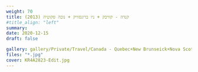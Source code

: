 ```yaml
---
weight: 70
title: קנדה - קוויבק + ניו ברונסוויק + נובה סקוטיה (2013)
#title_align: "left"
summary: 
date: 2020-12-15
draft: false

gallery: gallery/Private/Travel/Canada - Quebec+New Brunseick+Nova Scotia (2013)
files: "*.jpg"
cover: KR4A2823-Edit.jpg
---
```

